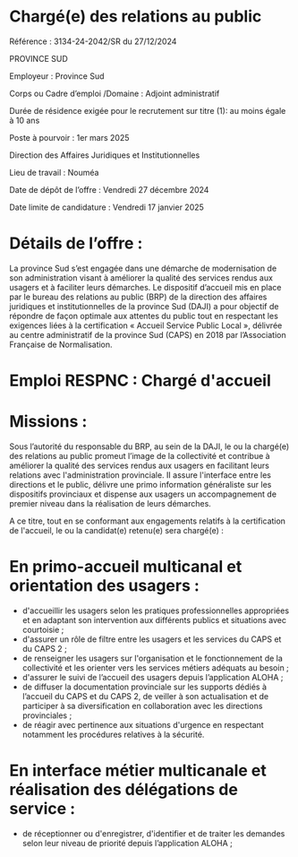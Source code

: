 # Chargé(e) des relations au public

Référence : 3134-24-2042/SR du 27/12/2024

PROVINCE SUD

Employeur : Province Sud

Corps ou Cadre d’emploi /Domaine : Adjoint administratif

Durée de résidence exigée pour le recrutement sur titre (1): au moins égale à 10 ans

Poste à pourvoir : 1er mars 2025

Direction des Affaires Juridiques et Institutionnelles

Lieu de travail : Nouméa

Date de dépôt de l’offre : Vendredi 27 décembre 2024

Date limite de candidature : Vendredi 17 janvier 2025

# Détails de l’offre :

La province Sud s’est engagée dans une démarche de modernisation de son administration visant à améliorer la qualité des services rendus aux usagers et à faciliter leurs démarches. Le dispositif d’accueil mis en place par le bureau des relations au public (BRP) de la direction des affaires juridiques et institutionnelles de la province Sud (DAJI) a pour objectif de répondre de façon optimale aux attentes du public tout en respectant les exigences liées à la certification « Accueil Service Public Local », délivrée au centre administratif de la province Sud (CAPS) en 2018 par l’Association Française de Normalisation.

# Emploi RESPNC : Chargé d'accueil

# Missions :

Sous l’autorité du responsable du BRP, au sein de la DAJI, le ou la chargé(e) des relations au public promeut l’image de la collectivité et contribue à améliorer la qualité des services rendus aux usagers en facilitant leurs relations avec l'administration provinciale. II assure l'interface entre les directions et le public, délivre une primo information généraliste sur les dispositifs provinciaux et dispense aux usagers un accompagnement de premier niveau dans la réalisation de leurs démarches.

A ce titre, tout en se conformant aux engagements relatifs à la certification de l'accueil, le ou la candidat(e) retenu(e) sera chargé(e) :

# En primo-accueil multicanal et orientation des usagers :

- d'accueillir les usagers selon les pratiques professionnelles appropriées et en adaptant son intervention aux différents publics et situations avec courtoisie ;
- d'assurer un rôle de filtre entre les usagers et les services du CAPS et du CAPS 2 ;
- de renseigner les usagers sur l'organisation et le fonctionnement de la collectivité et les orienter vers les services métiers adéquats au besoin ;
- d'assurer le suivi de l’accueil des usagers depuis l’application ALOHA ;
- de diffuser la documentation provinciale sur les supports dédiés à l’accueil du CAPS et du CAPS 2, de veiller à son actualisation et de participer à sa diversification en collaboration avec les directions provinciales ;
- de réagir avec pertinence aux situations d'urgence en respectant notamment les procédures relatives à la sécurité.

# En interface métier multicanale et réalisation des délégations de service :

- de réceptionner ou d'enregistrer, d'identifier et de traiter les demandes selon leur niveau de priorité depuis l’application ALOHA ;